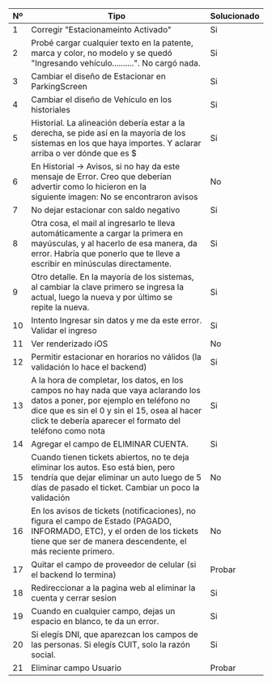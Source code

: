 |Nº|Tipo|Solucionado|
|-|-|-|
|1|Corregir "Estacionameinto Activado"|Si|
|2|Probé cargar cualquier texto en la patente, marca y color, no modelo y se quedó "Ingresando vehículo..........". No cargó nada.|Si|
|3|Cambiar el diseño de Estacionar en ParkingScreen|Si|
|4|Cambiar el diseño de Vehículo en los historiales|Si|
|5|Historial. La alineación debería estar a la derecha, se pide así en la mayoría de los sistemas en los que haya importes. Y aclarar arriba o ver dónde que es $|Si|
|6|En Historial -> Avisos, si no hay da este mensaje de Error. Creo que deberían advertir como lo hicieron  en la siguiente imagen: No se encontraron avisos|No|
|7|No dejar estacionar con saldo negativo|Si|
|8|Otra cosa, el mail al ingresarlo te lleva automáticamente a cargar la primera en mayúsculas, y al hacerlo de esa manera, da error. Habría que ponerlo que te lleve a escribir en minúsculas directamente.|Si|
|9|Otro detalle. En la mayoría de los sistemas, al cambiar la clave primero se ingresa la actual, luego la nueva y por último se repite la nueva.|Si|
|10|Intento Ingresar sin datos y me da este error. Validar el ingreso|Si|
|11|Ver renderizado iOS|No|
|12|Permitir estacionar en horarios no válidos (la validación lo hace el backend)|Si|
|13|A la hora de completar, los datos, en los campos no hay nada que vaya aclarando los datos a poner, por ejemplo en teléfono no dice que es sin el 0 y sin el 15, osea al hacer click te debería aparecer el formato del teléfono como nota|Si|
|14|Agregar el campo de ELIMINAR CUENTA.|Si|
|15|Cuando tienen tickets abiertos, no te deja eliminar los autos. Eso está bien, pero tendría que dejar eliminar un auto luego de 5 días de pasado el ticket. Cambiar un poco la validación|No|
|16|En los avisos de tickets (notificaciones), no figura el campo de Estado (PAGADO, INFORMADO, ETC), y el orden de los tickets tiene que ser de manera descendente, el más reciente primero.|No|
|17|Quitar el campo de proveedor de celular (si el backend lo termina)|Probar|
|18|Redireccionar a la pagina web al eliminar la cuenta y cerrar sesion|Si|
|19|Cuando en cualquier campo, dejas un espacio en blanco, te da un error.|Si|
|20|Si elegís DNI, que aparezcan los campos de las personas. Si elegís CUIT, solo la razón social.|Si|
|21|Eliminar campo Usuario|Probar|

